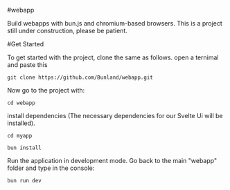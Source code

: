 #webapp

Build webapps with bun.js and chromium-based browsers.
This is a project still under construction, please be patient.

#Get Started

To get started with the project, clone the same as follows. open a ternimal and paste this

``` 
git clone https://github.com/Bunland/webapp.git
```
Now go to the project with:
```
cd webapp
```

install dependencies (The necessary dependencies for our Svelte Ui will be installed).

```
cd myapp 
```

```
bun install
```

Run the application in development mode. 
Go back to the main "webapp" folder and type in the console:
```
bun run dev
```

